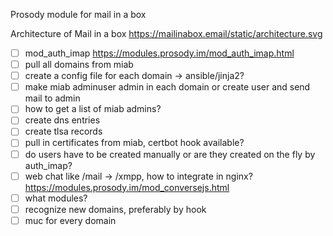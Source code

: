 Prosody module for mail in a box

Architecture of Mail in a box
https://mailinabox.email/static/architecture.svg

- [ ] mod_auth_imap https://modules.prosody.im/mod_auth_imap.html
- [ ] pull all domains from miab
- [ ] create a config file for each domain -> ansible/jinja2?
- [ ] make miab adminuser admin in each domain or create user and send mail to admin
- [ ] how to get a list of miab admins?
- [ ] create dns entries
- [ ] create tlsa records
- [ ] pull in certificates from miab, certbot hook available?
- [ ] do users have to be created manually or are they created on the fly by auth_imap?
- [ ] web chat like /mail -> /xmpp, how to integrate in nginx?
https://modules.prosody.im/mod_conversejs.html
- [ ] what modules?
- [ ] recognize new domains, preferably by hook
- [ ] muc for every domain
